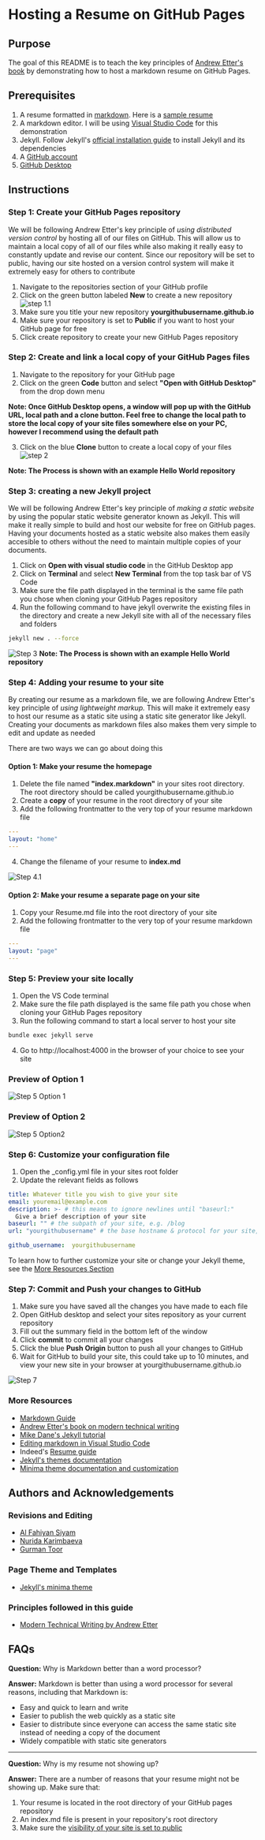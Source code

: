# Hosting a Resume on GitHub Pages

## Purpose

The goal of this README is to teach the key principles of [Andrew Etter's book](https://www.amazon.ca/Modern-Technical-Writing-Introduction-Documentation-ebook/dp/B01A2QL9SS) by demonstrating how to host a markdown resume on GitHub Pages.

## Prerequisites

1. A resume formatted in [markdown](https://www.markdownguide.org/getting-started/). Here is a [sample resume](Resume.md)
2. A markdown editor. I will be using [Visual Studio Code](https://code.visualstudio.com/) for this demonstration
3. Jekyll. Follow Jekyll's [official installation guide](https://jekyllrb.com/docs/installation/) to install Jekyll and its dependencies
4. A [GitHub account](https://docs.github.com/en/get-started/signing-up-for-github/signing-up-for-a-new-github-account)
5. [GitHub Desktop](https://desktop.github.com/)

## Instructions

### Step 1: Create your GitHub Pages repository

We will be following Andrew Etter's key principle of *using distributed version control* by hosting all of our files on GitHub. This will allow us to maintain a local copy of all of our files while also making it really easy to constantly update and revise our content. Since our repository will be set to public, having our site hosted on a version control system will make it extremely easy for others to contribute

1. Navigate to the repositories section of your GitHub profile
2. Click on the green button labeled **New** to create a new repository ![step 1.1](/assets/images/Step1.1.gif)
3. Make sure you title your new repository **yourgithubusername.github.io**
4. Make sure your repository is set to **Public** if you want to host your GitHub page for free
5. Click create repository to create your new GitHub Pages repository

### Step 2: Create and link a local copy of your GitHub Pages files

1. Navigate to the repository for your GitHub page
2. Click on the green **Code** button and select **"Open with GitHub Desktop"** from the drop down menu

**Note: Once GitHub Desktop opens, a window will pop up with the GitHub URL, local path and a clone button. Feel free to change the local path to store the local copy of your site files somewhere else on your PC, however I recommend using the default path**

3. Click on the blue **Clone** button to create a local copy of your files ![step 2](/assets/images/Step2.gif)

**Note: The Process is shown with an example Hello World repository**

### Step 3: creating a new Jekyll project

We will be following Andrew Etter's key principle of *making a static website* by using the popular static website generator known as Jekyll. This will make it really simple to build and host our website for free on GitHub pages. Having your documents hosted as a static website also makes them easily accesible to others without the need to maintain multiple copies of your documents.

1. Click on **Open with visual studio code** in the GitHub Desktop app
2. Click on **Terminal** and select **New Terminal** from the top task bar of VS Code
3. Make sure the file path displayed in the terminal is the same file path you chose when cloning your GitHub Pages repository
4. Run the following command to have jekyll overwrite the existing files in the directory and create a new Jekyll site with all of the necessary files and folders

```sh
jekyll new . --force
```

![Step 3](/assets/images/Step3.gif)
**Note: The Process is shown with an example Hello World repository**

### Step 4: Adding your resume to your site

By creating our resume as a markdown file, we are following Andrew Etter's key principle of *using lightweight markup.* This will make it extremely easy to host our resume as a static site using a static site generator like Jekyll. Creating your documents as markdown files also makes them very simple to edit and update as needed

There are two ways we can go about doing this

#### Option 1: Make your resume the homepage

1. Delete the file named **"index.markdown"** in your sites root directory. The root directory should be called yourgithubusername.github.io
2. Create a **copy** of your resume in the root directory of your site
3. Add the following frontmatter to the very top of your resume markdown file

```yml
---
layout: "home"
---
```

4. Change the filename of your resume to **index.md**

![Step 4.1](/assets/images/Step4.1.gif)

#### Option 2: Make your resume a separate page on your site

1. Copy your Resume.md file into the root directory of your site
2. Add the following frontmatter to the very top of your resume markdown file

```yml
---
layout: "page"
---
```

### Step 5: Preview your site locally

1. Open the VS Code terminal
2. Make sure the file path displayed is the same file path you chose when cloning your GitHub Pages repository
3. Run the following command to start a local server to host your site

```sh
bundle exec jekyll serve 
```

4. Go to http://localhost:4000 in the browser of your choice to see your site

### Preview of Option 1

![Step 5 Option 1](/assets/images/Step5.gif)

### Preview of Option 2

![Step 5 Option2](/assets/images/Step5.1.gif)

### Step 6: Customize your configuration file

1. Open the _config.yml file in your sites root folder
2. Update the relevant fields as follows

```yml
title: Whatever title you wish to give your site
email: youremail@example.com
description: >- # this means to ignore newlines until "baseurl:"
  Give a brief description of your site
baseurl: "" # the subpath of your site, e.g. /blog
url: "yourgithubusername" # the base hostname & protocol for your site, e.g. http://example.com

github_username:  yourgithubusername
```

To learn how to further customize your site or change your Jekyll theme, see the [More Resources Section](#more-resources)

### Step 7: Commit and Push your changes to GitHub

1. Make sure you have saved all the changes you have made to each file
2. Open GitHub desktop and select your sites repository as your current repository
3. Fill out the summary field in the bottom left of the window
4. Click **commit** to commit all your changes
5. Click the blue **Push Origin** button to push all your changes to GitHub
6. Wait for GitHub to build your site, this could take up to 10 minutes, and view your new site in your browser at yourgithubusername.github.io

![Step 7](/assets/images/Step7.gif)

### More Resources

- [Markdown Guide](https://www.markdownguide.org/)
- [Andrew Etter's book on modern technical writing](https://www.amazon.ca/Modern-Technical-Writing-Introduction-Documentation-ebook/dp/B01A2QL9SS)
- [Mike Dane's Jekyll tutorial](https://www.youtube.com/playlist?list=PLLAZ4kZ9dFpOPV5C5Ay0pHaa0RJFhcmcB)
- [Editing markdown in Visual Studio Code](https://code.visualstudio.com/docs/languages/markdown)
- Indeed's [Resume guide](https://www.indeed.com/career-advice/resumes-cover-letters/how-to-make-a-resume-with-examples)
- [Jekyll's themes documentation](https://jekyllrb.com/docs/themes/)
- [Minima theme documentation and customization](https://github.com/jekyll/minima#readme)

## Authors and Acknowledgements

### Revisions and Editing

- [Al Fahiyan Siyam](www.github.com/alfahiyansiyam)
- [Nurida Karimbaeva](www.github.com/nuridak)
- [Gurman Toor](www.github.com/GurmanToor)

### Page Theme and Templates

- [Jekyll's minima theme](https://github.com/jekyll/minima)

### Principles followed in this guide

- [Modern Technical Writing by Andrew Etter](https://www.amazon.ca/Modern-Technical-Writing-Introduction-Documentation-ebook/dp/B01A2QL9SS)

## FAQs

**Question:** Why is Markdown better than a word processor?  

**Answer:** Markdown is better than using a word processor for several reasons, including that Markdown is:

- Easy and quick to learn and write
- Easier to publish the web quickly as a static site
- Easier to distribute since everyone can access the same static site instead of needing a copy of the document
- Widely compatible with static site generators

___
**Question:** Why is my resume not showing up?

**Answer:** There are a number of reasons that your resume might not be showing up. Make sure that:

1. Your resume is located in the root directory of your GitHub pages repository
2. An index.md file is present in your repository's root directory
3. Make sure the [visibility of your site is set to public](https://docs.github.com/en/enterprise-cloud@latest/pages/getting-started-with-github-pages/changing-the-visibility-of-your-github-pages-site)  
